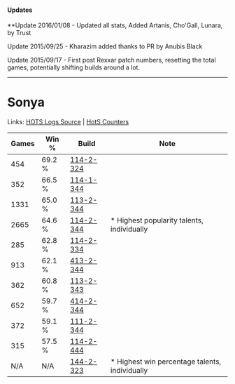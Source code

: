 #### Updates
**Update 2016/01/08 - Updated all stats, Added Artanis, Cho'Gall, Lunara, by Trust

Update 2015/09/25 - Kharazim added thanks to PR by Anubis Black

Update 2015/09/17 - First post Rexxar patch numbers, resetting the total games, potentially shifting builds around a lot.

***

# Sonya

Links: [HOTS Logs Source](https://www.hotslogs.com/Sitewide/HeroDetails?Hero=Sonya) | [HotS Counters](http://hotscounters.com/#/hero/Sonya)

Games  | Win %  | Build     | Note
-----  | -----  | -----     | ----
454    | 69.2 % | [114-2-324](http://www.heroesfire.com/hots/talent-calculator/sonya#gWIq) | 
352    | 66.5 % | [114-1-344](http://www.heroesfire.com/hots/talent-calculator/sonya#gW3W) | 
1331   | 65.0 % | [113-2-344](http://www.heroesfire.com/hots/talent-calculator/sonya#gTsu) | 
2665   | 64.6 % | [114-2-344](http://www.heroesfire.com/hots/talent-calculator/sonya#gWJ8) | * Highest popularity talents, individually
285    | 62.8 % | [114-2-334](http://www.heroesfire.com/hots/talent-calculator/sonya#gWI-) | 
913    | 62.1 % | [413-2-344](http://www.heroesfire.com/hots/talent-calculator/sonya#rwHu) | 
362    | 60.8 % | [113-2-343](http://www.heroesfire.com/hots/talent-calculator/sonya#gTst) | 
652    | 59.7 % | [414-2-344](http://www.heroesfire.com/hots/talent-calculator/sonya#ryk8) | 
372    | 59.1 % | [111-2-344](http://www.heroesfire.com/hots/talent-calculator/sonya#gO-O) | 
315    | 57.5 % | [114-2-444](http://www.heroesfire.com/hots/talent-calculator/sonya#gWKi) | 
N/A    | N/A    | [144-2-323](http://www.heroesfire.com/hots/talent-calculator/sonya#hfYJ) | * Highest win percentage talents, individually
